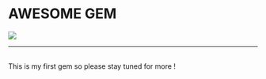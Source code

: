 <h1>AWESOME GEM</h1>
<img src="https://travis-ci.org/CocoaPods/Specs.png">
<hr><br>
This is my first gem so please stay tuned for more !


